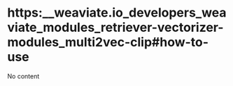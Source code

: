 # https:\_\_weaviate.io_developers_weaviate_modules_retriever-vectorizer-modules_multi2vec-clip#how-to-use

No content

